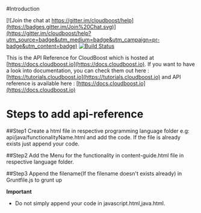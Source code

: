 #Introduction

[![Join the chat at https://gitter.im/cloudboost/help](https://badges.gitter.im/Join%20Chat.svg)](https://gitter.im/cloudboost/help?utm_source=badge&utm_medium=badge&utm_campaign=pr-badge&utm_content=badge) [![Build Status](http://cbjenkins.cloudapp.net:8080/buildStatus/icon?job=CbDocumentation)](http://cbjenkins.cloudapp.net:8080/job/CbDocumentation)


This is the API Reference for CloudBoost which is hosted at [https://docs.cloudboost.io](https://docs.cloudboost.io). If you want to have a look into documentation, you can check them out here : [https://tutorials.cloudboost.io](https://tutorials.cloudboost.io) and API reference is available here : [https://docs.cloudboost.io](https://docs.cloudboost.io)

# Steps to add api-reference

##Step1
Create a html file in respective programming language folder e.g: api/java/functionalityName.html and add the code. If the file is already exists just append your code.

##Step2
Add the Menu for the functionality in content-guide.html file in respective language folder.

##Step3
Append the filename(If the filename doesn't exists already) in Gruntfile.js to grunt up 

**Important**
* Do not simply append your code in javascript.html,java.html. 

